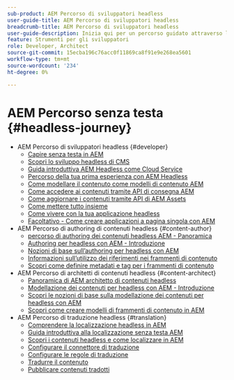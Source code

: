 ```yaml
---
sub-product: AEM Percorso di sviluppatori headless
user-guide-title: AEM Percorso di sviluppatori headless
breadcrumb-title: AEM Percorso di sviluppatori headless
user-guide-description: Inizia qui per un percorso guidato attraverso le potenti e flessibili funzionalità di AEM, le loro capacità e come sfruttarle nel tuo progetto.
feature: Strumenti per gli sviluppatori
role: Developer, Architect
source-git-commit: 15ecba196c76acc0f11869ca8f91e9e268ea5601
workflow-type: tm+mt
source-wordcount: '234'
ht-degree: 0%

---
```



# AEM Percorso senza testa {#headless-journey}

+ AEM Percorso di sviluppatori headless {#developer}
   + [Capire senza testa in AEM](developer/overview.md)
   + [Scopri lo sviluppo headless di CMS](developer/learn-about.md)
   + [Guida introduttiva AEM Headless come Cloud Service](developer/getting-started.md)
   + [Percorso della tua prima esperienza con AEM Headless](developer/path-to-first-experience.md)
   + [Come modellare il contenuto come modelli di contenuto AEM](developer/model-your-content.md)
   + [Come accedere ai contenuti tramite API di consegna AEM](developer/access-your-content.md)
   + [Come aggiornare i contenuti tramite API di AEM Assets](developer/update-your-content.md)
   + [Come mettere tutto insieme](developer/put-it-all-together.md)
   + [Come vivere con la tua applicazione headless](developer/go-live.md)
   + [Facoltativo - Come creare applicazioni a pagina singola con AEM](developer/create-spa.md)
+ AEM Percorso di authoring di contenuti headless {#content-author}
   + [percorso di authoring dei contenuti headless AEM - Panoramica](author/overview.md)
   + [Authoring per headless con AEM - Introduzione](author/introduction.md)
   + [Nozioni di base sull’authoring per headless con AEM](author/basics.md)
   + [Informazioni sull’utilizzo dei riferimenti nei frammenti di contenuto](author/references.md)
   + [Scopri come definire metadati e tag per i frammenti di contenuto](author/metadata-tagging.md)
+ AEM Percorso di architetti di contenuti headless {#content-architect}
   + [Panoramica di AEM architetto di contenuti headless](architect/overview.md)
   + [Modellazione dei contenuti per headless con AEM - Introduzione](architect/introduction.md)
   + [Scopri le nozioni di base sulla modellazione dei contenuti per headless con AEM](architect/basics.md)
   + [Scopri come creare modelli di frammenti di contenuto in AEM](architect/model-structure.md)
+ AEM Percorso di traduzione headless {#translation}
   + [Comprendere la localizzazione headless in AEM](translation/overview.md)
   + [Guida introduttiva alla localizzazione senza testa AEM](translation/getting-started.md)
   + [Scopri i contenuti headless e come localizzare in AEM](translation/learn-about.md)
   + [Configurare il connettore di traduzione](translation/configure-connector.md)
   + [Configurare le regole di traduzione](translation/translation-rules.md)
   + [Tradurre il contenuto](translation/translate-content.md)
   + [Pubblicare contenuti tradotti](translation/publish-content.md)
